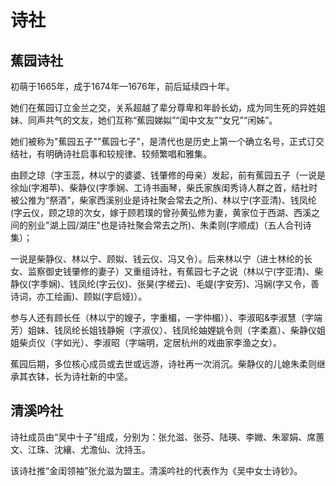 # 诗社

## 蕉园诗社

初萌于1665年，成于1674年—1676年，前后延续四十年。

她们在蕉园订立金兰之交，关系超越了辈分尊卑和年龄长幼，成为同生死的异姓姐妹、同声共气的文友，她们互称“蕉园娣姒”“闺中文友”“女兄”“闲姊”。

她们被称为"蕉园五子""蕉园七子"，是清代也是历史上第一个确立名号，正式订交结社，有明确诗社启事和较规律、较频繁唱和雅集。

由顾之琼（字玉蕊，林以宁的婆婆、钱肇修的母亲）发起，前有蕉园五子（一说是徐灿(字湘苹)、柴静仪(字季娴、工诗书画琴，柴氏家族闺秀诗人群之首，结社时被公推为“祭酒”，柴家西溪别业是诗社聚会常去之所)、林以宁(字亚清)、钱凤纶(字云仪，顾之琼的次女，嫁于顾若璞的曾孙黄弘修为妻，黄家位于西湖、西溪之间的别业"湖上园/湖庄"也是诗社聚会常去之所)、朱柔则(字顺成)（五人合刊诗集）；

一说是柴静仪、林以宁、顾姒、钱云仪、冯又令）。后来林以宁（进士林纶的长女、监察御史钱肇修的妻子）又重组诗社，有蕉园七子之说（林以宁(字亚清)、柴静仪(字季娴)、钱凤纶(字云仪)、张昊(字槎云)、毛媞(字安芳)、冯娴(字又令，善诗词，亦工绘画)、顾姒(字启娅)）。

参与人还有顾长任（林以宁的嫂子，字重楣，一字仲楣））、李淑昭&李淑慧（字端芳）姐妹、钱凤纶长姐钱静婉（字淑仪）、钱凤纶妯娌姚令则（字柔嘉）、柴静仪姐姐柴贞仪（字如光）、李淑昭（字端明，定居杭州的戏曲家李渔之女）。

蕉园后期，多位核心成员或去世或远游，诗社再一次消沉。柴静仪的儿媳朱柔则继承其衣钵，长为诗社新的中坚。

## 清溪吟社

诗社成员由“吴中十子”组成，分别为：张允滋、张芬、陆瑛、李媺、朱翠娟、席蕙文、江珠、沈纕、尤澹仙、沈持玉。

该诗社推“金闺领袖”张允滋为盟主。清溪吟社的代表作为《吴中女士诗钞》。
